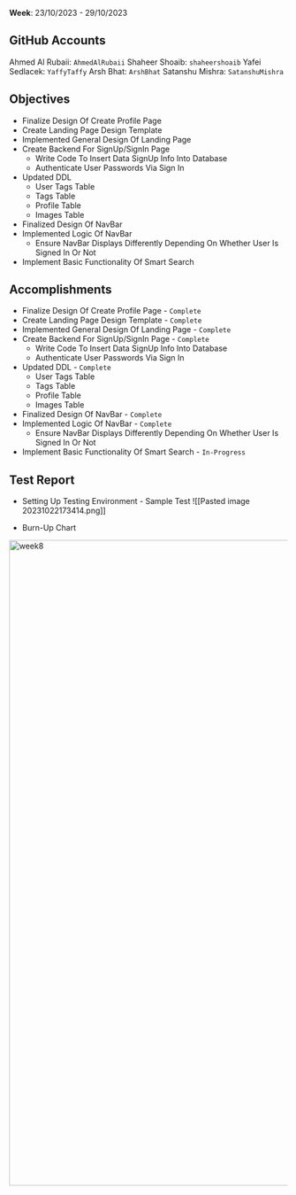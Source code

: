 **Week**: 23/10/2023 - 29/10/2023

## GitHub Accounts

Ahmed Al Rubaii: `AhmedAlRubaii`
Shaheer Shoaib: `shaheershoaib`
Yafei Sedlacek: `YaffyTaffy`
Arsh Bhat: `ArshBhat`
Satanshu Mishra: `SatanshuMishra`

## Objectives

- Finalize Design Of Create Profile Page
- Create Landing Page Design Template
- Implemented General Design Of Landing Page
- Create Backend For SignUp/SignIn Page
    - Write Code To Insert Data SignUp Info Into Database
    - Authenticate User Passwords Via Sign In
- Updated DDL
    - User Tags Table
    - Tags Table
    - Profile Table
    - Images Table
- Finalized Design Of NavBar
- Implemented Logic Of NavBar
    - Ensure NavBar Displays Differently Depending On Whether User Is Signed In Or Not
- Implement Basic Functionality Of Smart Search

## Accomplishments

- Finalize Design Of Create Profile Page - `Complete`
- Create Landing Page Design Template - `Complete`
- Implemented General Design Of Landing Page - `Complete`
- Create Backend For SignUp/SignIn Page - `Complete`
    - Write Code To Insert Data SignUp Info Into Database
    - Authenticate User Passwords Via Sign In
- Updated DDL - `Complete`
    - User Tags Table
    - Tags Table
    - Profile Table
    - Images Table
- Finalized Design Of NavBar - `Complete`
- Implemented Logic Of NavBar - `Complete`
    - Ensure NavBar Displays Differently Depending On Whether User Is Signed In Or Not
- Implement Basic Functionality Of Smart Search - `In-Progress`

## Test Report

- Setting Up Testing Environment - Sample Test
![[Pasted image 20231022173414.png]]

- Burn-Up Chart
<img width="1166" alt="week8" src="https://github.com/COSC-499-W2023/year-long-project-team-10/assets/77290024/89c7326d-8900-4e43-8da0-8ad6535b70a2">


